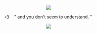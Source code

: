 <p align="center">

<img src="https://files.catbox.moe/h89rt2.png"/>
</p>
  
<p align="center">
‹𝟥    ‎ ‎ ‎ " and you don't seem to understand. "
</p>

<p align="center">
<img src="https://files.catbox.moe/xyfzd1.png"/>
</p>
